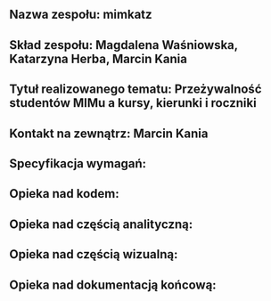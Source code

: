 ## Nazwa zespołu: mimkatz

## Skład zespołu: Magdalena Waśniowska, Katarzyna Herba, Marcin Kania

## Tytuł realizowanego tematu: Przeżywalność studentów MIMu a kursy, kierunki i roczniki

## Kontakt na zewnątrz: Marcin Kania

## Specyfikacja wymagań:

## Opieka nad kodem:

## Opieka nad częścią analityczną:

## Opieka nad częścią wizualną:

## Opieka nad dokumentacją końcową:
